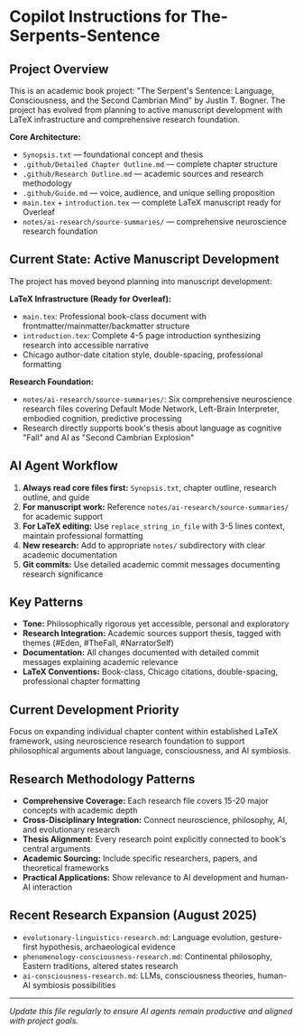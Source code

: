 

# Copilot Instructions for The-Serpents-Sentence

## Project Overview
This is an academic book project: "The Serpent's Sentence: Language, Consciousness, and the Second Cambrian Mind" by Justin T. Bogner. The project has evolved from planning to active manuscript development with LaTeX infrastructure and comprehensive research foundation.

**Core Architecture:**
- `Synopsis.txt` — foundational concept and thesis
- `.github/Detailed Chapter Outline.md` — complete chapter structure
- `.github/Research Outline.md` — academic sources and research methodology  
- `.github/Guide.md` — voice, audience, and unique selling proposition
- `main.tex` + `introduction.tex` — complete LaTeX manuscript ready for Overleaf
- `notes/ai-research/source-summaries/` — comprehensive neuroscience research foundation

## Current State: Active Manuscript Development
The project has moved beyond planning into manuscript development:

**LaTeX Infrastructure (Ready for Overleaf):**
- `main.tex`: Professional book-class document with frontmatter/mainmatter/backmatter structure
- `introduction.tex`: Complete 4-5 page introduction synthesizing research into accessible narrative
- Chicago author-date citation style, double-spacing, professional formatting

**Research Foundation:**
- `notes/ai-research/source-summaries/`: Six comprehensive neuroscience research files covering Default Mode Network, Left-Brain Interpreter, embodied cognition, predictive processing
- Research directly supports book's thesis about language as cognitive "Fall" and AI as "Second Cambrian Explosion"

## AI Agent Workflow
1. **Always read core files first:** `Synopsis.txt`, chapter outline, research outline, and guide
2. **For manuscript work:** Reference `notes/ai-research/source-summaries/` for academic support
3. **For LaTeX editing:** Use `replace_string_in_file` with 3-5 lines context, maintain professional formatting
4. **New research:** Add to appropriate `notes/` subdirectory with clear academic documentation
5. **Git commits:** Use detailed academic commit messages documenting research significance

## Key Patterns
- **Tone:** Philosophically rigorous yet accessible, personal and exploratory
- **Research Integration:** Academic sources support thesis, tagged with themes (#Eden, #TheFall, #NarratorSelf)
- **Documentation:** All changes documented with detailed commit messages explaining academic relevance
- **LaTeX Conventions:** Book-class, Chicago citations, double-spacing, professional chapter formatting

## Current Development Priority
Focus on expanding individual chapter content within established LaTeX framework, using neuroscience research foundation to support philosophical arguments about language, consciousness, and AI symbiosis.

## Research Methodology Patterns
- **Comprehensive Coverage:** Each research file covers 15-20 major concepts with academic depth
- **Cross-Disciplinary Integration:** Connect neuroscience, philosophy, AI, and evolutionary research
- **Thesis Alignment:** Every research point explicitly connected to book's central arguments
- **Academic Sourcing:** Include specific researchers, papers, and theoretical frameworks
- **Practical Applications:** Show relevance to AI development and human-AI interaction

## Recent Research Expansion (August 2025)
- `evolutionary-linguistics-research.md`: Language evolution, gesture-first hypothesis, archaeological evidence
- `phenomenology-consciousness-research.md`: Continental philosophy, Eastern traditions, altered states research  
- `ai-consciousness-research.md`: LLMs, consciousness theories, human-AI symbiosis possibilities

---
*Update this file regularly to ensure AI agents remain productive and aligned with project goals.*
